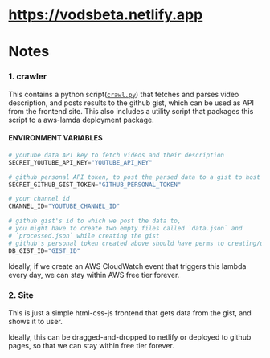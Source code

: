# https://vodsbeta.netlify.app
# Notes

### 1. crawler

This contains a python script([`crawl.py`](./crawler/crawl.py)) that fetches and parses video description, and posts results to the github gist, which can be used as API from the frontend site. This also includes a utility script that packages this script to a aws-lamda deployment package.

#### ENVIRONMENT VARIABLES

```python
# youtube data API key to fetch videos and their description
SECRET_YOUTUBE_API_KEY="YOUTUBE_API_KEY"

# github personal API token, to post the parsed data to a gist to host the JSON for free
SECRET_GITHUB_GIST_TOKEN="GITHUB_PERSONAL_TOKEN"

# your channel id
CHANNEL_ID="YOUTUBE_CHANNEL_ID"

# github gist's id to which we post the data to,
# you might have to create two empty files called `data.json` and
# `processed.json` while creating the gist
# github's personal token created above should have perms to creating/updating gists
DB_GIST_ID="GIST_ID"
```

Ideally, if we create an AWS CloudWatch event that triggers this lambda every day, we can stay within AWS free tier forever.

### 2. Site

This is just a simple html-css-js frontend that gets data from the gist, and shows it to user.

Ideally, this can be dragged-and-dropped to netlify or deployed to github pages, so that we can stay within free tier forever.

